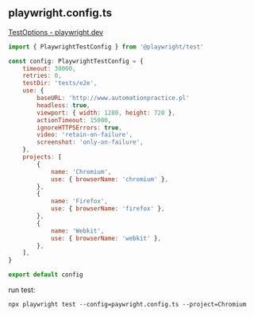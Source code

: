 ## playwright.config.ts

[TestOptions - playwright.dev](https://playwright.dev/docs/api/class-testoptions)

```javascript
import { PlaywrightTestConfig } from '@playwright/test'

const config: PlaywrightTestConfig = {
    timeout: 30000,
    retries: 0,
    testDir: 'tests/e2e',
    use: {
        baseURL: 'http://www.automationpractice.pl'
        headless: true,
        viewport: { width: 1280, height: 720 },
        actionTimeout: 15000,
        ignoreHTTPSErrors: true,
        video: 'retain-on-failure',
        screenshot: 'only-on-failure',
    },
    projects: [
        {
            name: 'Chromium',
            use: { browserName: 'chromium' },
        },
        {
            name: 'Firefox',
            use: { browserName: 'firefox' },
        },
        {
            name: 'Webkit',
            use: { browserName: 'webkit' },
        },
    ],
}

export default config

```

run test:

`npx playwright test --config=paywright.config.ts --project=Chromium`